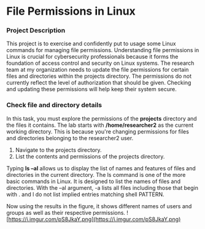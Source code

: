 # File Permissions in Linux

### Project Description
This project is to exercise and confidently put to usage some Linux commands for managing file permissions. Understanding file permissions in Linux is crucial for cybersecurity professionals because it forms the foundation of access control and security on Linux systems. The research team at my organization needs to update the file permissions for certain files and directories within the projects directory. The permissions do not currently reflect the level of authorization that should be given. Checking and updating these permissions will help keep their system secure.

### Check file and directory details
In this task, you must explore the permissions of the **projects** directory and the files it contains. The lab starts with **/home/researcher2** as the current working directory. This is because you're changing permissions for files and directories belonging to the researcher2 user.

1.	Navigate to the projects directory.
2.	List the contents and permissions of the projects directory.

Typing **ls –al** allows us to display the list of names and features of files and directories in the current directory.
The ls command is one of the more basic commands in Linux. It is designed to list the names of files and directories. With the –al argument, -a lists all files including those that begin with . and l do not list implied entries matching shell PATTERN.

Now using the results in the figure, it shows different names of users and groups as well as their respective permissions.
![https://i.imgur.com/pS8JkaY.png](https://i.imgur.com/pS8JkaY.png)
